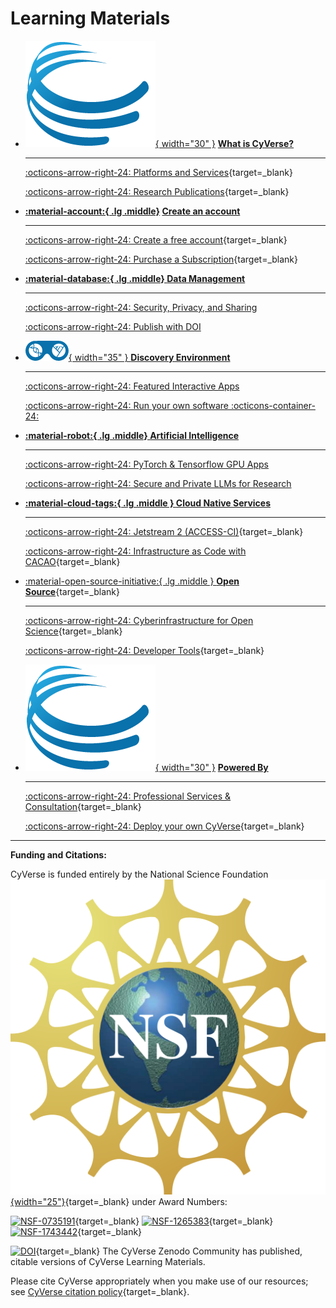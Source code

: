 # Learning Materials

<div class="grid cards" markdown>

-   [![!What](../assets/de/logos/cyverse_ball_2022.png){ width="30" }](home/what_is_cyverse.md) **[What is CyVerse?](home/what_is_cyverse.md "Find out more about us")**

    ---

    [:octicons-arrow-right-24: Platforms and Services](home/what_is_cyverse.md "Quick overview of CyVerse's capabilities"){target=_blank}

    [:octicons-arrow-right-24: Research Publications](https://cyverse.org/publications "List of over 1,400 research peer-reviewed publications that used CyVerse"){target=_blank}

-   **[:material-account:{ .lg .middle}](account.md "How to set up your account") [Create an account](account.md "How to set up your account")**

    ---

    [:octicons-arrow-right-24: Create a free account](home/account.md "Free accounts are for everyone"){target=_blank}

    [:octicons-arrow-right-24: Purchase a Subscription](https://cyverse.org/subscribe "Paid accounts give more computing and data storage"){target=_blank}

-   [**:material-database:{ .lg .middle} __Data Management__**](ds/index.md "Manage your data, your way")

    --- 

    [:octicons-arrow-right-24: Security, Privacy, and Sharing](ds/share.md "Learn about our Data Store and secure data enclaves")

    [:octicons-arrow-right-24: Publish with DOI](ds/doi.md "Publishing Data with a DataCite DOI in our Data Commons")

-   [![de](../assets/de/de_icon.png){ width="35" } **Discovery Environment**](de/index.md "Makes the cloud feel like your laptop")

    ---

    [:octicons-arrow-right-24: Featured Interactive Apps](de/vice.md "Use the latest versions of scientific software like Jupyter, RStudio, Cloud Shell, VS Code, and more")

    [:octicons-arrow-right-24: Run your own software :octicons-container-24:](de/vice.md "Bring your own containerized applications")

-   [**:material-robot:{ .lg .middle} __Artificial Intelligence__**](ai.md "Run Generative AI or Predictive AI/ML applications in CyVerse")

    ---

     [:octicons-arrow-right-24: PyTorch & Tensorflow GPU Apps](vice/about.md "Run GPU enabled Python applications in our Discovery Environment")

     [:octicons-arrow-right-24: Secure and Private LLMs for Research](vice/ollama.md "Run Open Source models (Ollama, DeepSeek, etc)")


-   [**:material-cloud-tags:{ .lg .middle } __Cloud Native Services__**](cloud.md "Move your science to the cloud")

    ---

    [:octicons-arrow-right-24: Jetstream 2 (ACCESS-CI)](https://docs.jetstream-cloud.org/ui/cacao/overview/ "Use CyVerse Cloud Automation and Continuous Analysis Orchestration (CACAO) on our partner cloud Jetstream 2"){target=_blank}

    [:octicons-arrow-right-24: Infrastructure as Code with CACAO](https://cacao.cyverse.org "Deploy your workflows to commercial or public cloud in minutes"){target=_blank}

-   [:material-open-source-initiative:{ .lg .middle } __Open Source__](https://docs.cyverse.org "Explore our Open Source Software Stack"){target=_blank} 

    ---

    [:octicons-arrow-right-24: Cyberinfrastructure for Open Science](https://journals.plos.org/ploscompbiol/article?id=10.1371/journal.pcbi.1011270 "Read our latest publication on the 16 year history of CyVerse"){target=_blank}

    [:octicons-arrow-right-24: Developer Tools](https://docs.cyverse.org "Documentation on deploying a CyVerse"){target=_blank}


-   [![!Powered by](../assets/de/logos/cyverse_ball_2022.png "Get Powered by"){ width="30" }](powered_by.md) **[Powered By](powered_by.md "Bring CyVerse into your organization or cloud provider")**

    ---

    [:octicons-arrow-right-24: Professional Services & Consultation](https://cyverse.org/professional-services){target=_blank}

    [:octicons-arrow-right-24: Deploy your own CyVerse](https://cyverse.org/powered-by-cyverse){target=_blank} 
    

    

</div>


-----------------------------------------------------------------------

**Funding and Citations:**

CyVerse is funded entirely by the National Science Foundation [![NSF](assets/nsf.png){width="25"}](https://nsf.gov){target=_blank} under Award Numbers:

[![NSF-0735191](https://img.shields.io/badge/NSF-0735191-blue.svg)](https://www.nsf.gov/awardsearch/showAward?AWD_ID=0735191){target=_blank}  [![NSF-1265383](https://img.shields.io/badge/NSF-1265383-blue.svg)](https://www.nsf.gov/awardsearch/showAward?AWD_ID=1265383){target=_blank}  [![NSF-1743442](https://img.shields.io/badge/NSF-1743442-blue.svg)](https://www.nsf.gov/awardsearch/showAward?AWD_ID=1743442){target=_blank}

[![DOI](https://img.shields.io/badge/Zenodo-CyVerse%20Community-blue)](https://zenodo.org/communities/cyverse){target=_blank} The CyVerse Zenodo Community has published, citable versions of CyVerse Learning Materials.

Please cite CyVerse appropriately when you make use of our resources; see [CyVerse citation policy](https://cyverse.org/policies/cite-cyverse){target=_blank}.